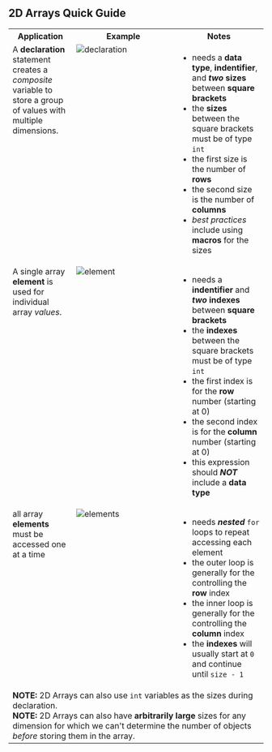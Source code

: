 <style>
    table{
        width:100%;
    }
    td{
        vertical-align: top;
    }
    img{
        height: auto;
        max-width: 100%;
    }
</style>

<h2>2D Arrays Quick Guide</h2>
<table>
    <tr>
        <th>Application</th>
        <th style="width:40%">Example</th>
        <th style="width:35%">Notes</th>
    </tr>
    <tr>
        <td>A <strong>declaration</strong> statement creates a <em>composite</em> variable to store a group of values with multiple dimensions.</td>
        <td><img alt="declaration" src="https://github.com/user-attachments/assets/f794cbee-7c15-46b9-9503-33498eec7132"></td>
        <td>
          <ul><li>needs a <strong>data type</strong>, <strong>indentifier</strong>, and <strong> <em>two</em> sizes</strong> between <strong>square brackets</strong></li>
              <li>the <strong>sizes</strong> between the square brackets must be of type <code>int</code></li>
              <li>the first size is the number of <strong>rows</strong></li>
              <li>the second size is the number of <strong>columns</strong></li>
              <li><em>best practices</em> include using <strong>macros</strong> for the sizes</li>
          </ul>
        </td>
    </tr>
    <tr>
        <td>A single array <strong>element</strong> is used for individual array <em>values</em>.</td>
        <td><img alt="element" src="https://github.com/user-attachments/assets/71bd5579-35d4-41ae-9655-29ebbf1f6212"></td>
        <td>
          <ul><li>needs a <strong>indentifier</strong> and <strong><em>two</em> indexes</strong> between <strong>square brackets</strong></li>
              <li>the <strong>indexes</strong> between the square brackets must be of type <code>int</code></li>
              <li>the first index is for the <strong>row</strong> number (starting at 0)</li>
              <li>the second index is for the <strong>column</strong> number (starting at 0)</li></li>
              <li>this expression should <strong><em>NOT</em></strong> include a <strong>data type</strong></li>
          </ul>
        </td>
    </tr>
    <tr>
        <td>all array <strong>elements</strong> must be accessed one at a time</td>
        <td><img alt="elements" src="https://github.com/user-attachments/assets/6b2d5908-ff00-4fdb-9d42-f1627e659f10"></td>
        <td>
          <ul><li>needs <strong><em>nested</em></strong> <code>for</code> loops to repeat accessing each element</li>
              <li>the outer loop is generally for the controlling the <strong>row</strong> index</li>
              <li>the inner loop is generally for the controlling the <strong>column</strong> index</li>
              <li>the <strong>indexes</strong> will usually start at <code>0</code> and continue until <code>size - 1</code></li>
          </ul>
        </td>
    </tr>
    <tr>
        <td colspan="3"><strong>NOTE:</strong> 2D Arrays can also use <code>int</code> variables as the sizes during declaration.<br>
          <strong>NOTE:</strong> 2D Arrays can also have <strong>arbitrarily large</strong> sizes for any dimension for which we can't determine the number of objects <em>before</em> storing them in the array.</td>
    </tr>
</table>
